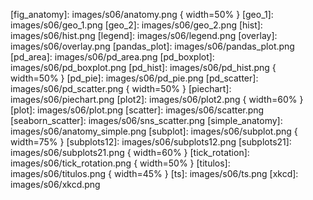
<!-- enlaces -->

[bokeh]: https://bokeh.pydata.org/
[cartopy]: https://github.com/SciTools/cartopy
[folium]: http://python-visualization.github.io/folium/
[folium_nb]: https://nbviewer.jupyter.org/github/python-visualization/folium/tree/master/examples/
[MATLAB]: https://www.mathworks.com/products/matlab.html
[Matplotlib]: https://matplotlib.org/
[Seaborn]: https://seaborn.pydata.org/
[seaborn_ex]: https://seaborn.pydata.org/examples/index.html
[nb_mpl]: code/s06/visualizacion_con_matplotlib.ipynb
[nb_pd]: code/s06/visualizacion_con_pandas.ipynb

<!-- images -->
[barplot]: images/s06/barplot.png
[barplot_stacked]: images/s06/barplot_stacked.png
[color_linea]: images/s06/color_linea.png
[fig_anatomy]: images/s06/anatomy.png { width=50% }
[geo_1]: images/s06/geo_1.png
[geo_2]: images/s06/geo_2.png
[hist]: images/s06/hist.png
[legend]: images/s06/legend.png
[overlay]: images/s06/overlay.png
[pandas_plot]: images/s06/pandas_plot.png
[pd_area]: images/s06/pd_area.png
[pd_boxplot]: images/s06/pd_boxplot.png
[pd_hist]: images/s06/pd_hist.png { width=50% }
[pd_pie]: images/s06/pd_pie.png
[pd_scatter]: images/s06/pd_scatter.png { width=50% }
[piechart]: images/s06/piechart.png
[plot2]: images/s06/plot2.png { width=60% }
[plot]: images/s06/plot.png
[scatter]: images/s06/scatter.png
[seaborn_scatter]: images/s06/sns_scatter.png
[simple_anatomy]: images/s06/anatomy_simple.png
[subplot]: images/s06/subplot.png { width=75% }
[subplots12]: images/s06/subplots12.png
[subplots21]: images/s06/subplots21.png { width=60% }
[tick_rotation]: images/s06/tick_rotation.png { width=50% }
[titulos]: images/s06/titulos.png { width=45% }
[ts]: images/s06/ts.png
[xkcd]: images/s06/xkcd.png

<!-- práctica -->
[nb_practice]: code/s06/practica.ipynb
[nb_solution]: code/s06/soluciones.ipynb
[practica_01]: images/s06/practica_01.png
[practica_02]: images/s06/practica_02.png
[practica_03]: images/s06/practica_03.png
[practica_04]: images/s06/practica_04.png
[practica_05]: images/s06/practica_05.png
[practica_06]: images/s06/practica_06.png
[practica_07]: images/s06/practica_07.png
[practica_08]: images/s06/practica_08.png
[practica_09]: images/s06/practica_09.png
[practica_10]: images/s06/practica_10.png
[practica_11]: images/s06/practica_11.png
[practica_12]: images/s06/practica_12.png
[practica_99]: images/s06/practica_99.png
